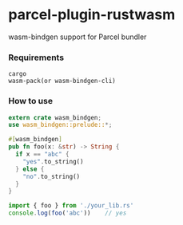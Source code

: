 # parcel-plugin-rustwasm

wasm-bindgen support for Parcel bundler

### Requirements
```
cargo
wasm-pack(or wasm-bindgen-cli)
```

### How to use
```rust
extern crate wasm_bindgen;
use wasm_bindgen::prelude::*;

#[wasm_bindgen]
pub fn foo(x: &str) -> String {
  if x == "abc" {
    "yes".to_string()
  } else {
    "no".to_string()
  }
}
```

```javascript
import { foo } from './your_lib.rs'
console.log(foo('abc'))    // yes
```
